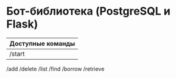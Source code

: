 # Бот-библиотека (PostgreSQL и Flask)
Доступные команды  | 
------------- | 
/start        |
/add
/delete
/list
/find
/borrow
/retrieve
